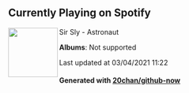 ## Currently Playing on Spotify

[<img align="left" width="100" src="https://i.scdn.co/image/ab67616d00004851afffc8aea37762b4daa91e8b">](https://open.spotify.com/album/5VvCD7gVffRgdPfExxLfF4)

Sir Sly - Astronaut

**Albums**: Not supported

Last updated at 03/04/2021 11:22

#### Generated with [20chan/github-now](https://github.com/20chan/github-now)


<!--
**20chan/20chan** is a ✨ _special_ ✨ repository because its `README.md` (this file) appears on your GitHub profile.

Here are some ideas to get you started:

- 🔭 I’m currently working on ...
- 🌱 I’m currently learning ...
- 👯 I’m looking to collaborate on ...
- 🤔 I’m looking for help with ...
- 💬 Ask me about ...
- 📫 How to reach me: ...
- 😄 Pronouns: ...
- ⚡ Fun fact: ...
-->
